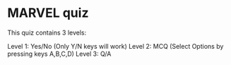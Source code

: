# MARVEL quiz

This quiz contains 3 levels:

Level 1: Yes/No (Only Y/N keys will work)
Level 2: MCQ (Select Options by pressing keys A,B,C,D)
Level 3: Q/A